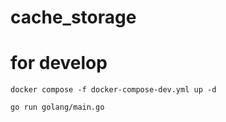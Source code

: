 # cache_storage


# for develop 

```
docker compose -f docker-compose-dev.yml up -d 
```

```
go run golang/main.go 
```